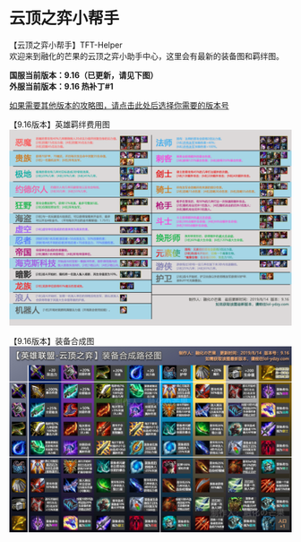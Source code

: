 # 云顶之弈小帮手
【云顶之弈小帮手】TFT-Helper  
欢迎来到融化的芒果的云顶之弈小助手中心，这里会有最新的装备图和羁绊图。  

**国服当前版本：9.16（已更新，请见下图）**  
**外服当前版本：9.16 热补丁#1**  

[如果需要其他版本的攻略图，请点击此处后选择你需要的版本号](https://github.com/CuewarsTaner/TFT)  

【9.16版本】英雄羁绊费用图
![Image text](https://raw.githubusercontent.com/CuewarsTaner/TFT/master/9.16/【9.16版本】英雄羁绊费用图.png)

【9.16版本】装备合成图 
![Image text](https://raw.githubusercontent.com/CuewarsTaner/TFT/master/9.16/【9.16版本】装备合成图.png)
